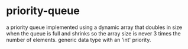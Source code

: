 # priority-queue
a priority queue implemented using a dynamic array that doubles in size when the queue is full and shrinks so the array size is never 3 times the number of elements.  generic data type with an 'int' priority.
